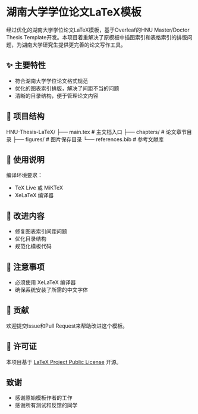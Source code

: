# 湖南大学学位论文LaTeX模板

经过优化的湖南大学学位论文LaTeX模板，基于Overleaf的HNU Master/Doctor Thesis Template开发。本项目着重解决了原模板中插图索引和表格索引的排版问题，为湖南大学研究生提供更完善的论文写作工具。

## ✨ 主要特性

- 符合湖南大学学位论文格式规范
- 优化的图表索引排版，解决了间距不当的问题
- 清晰的目录结构，便于管理论文内容

## 📁 项目结构

HNU-Thesis-LaTeX/
├── main.tex          # 主文档入口
├── chapters/         # 论文章节目录
├── figures/          # 图片保存目录
└── references.bib    # 参考文献库

## 🔧 使用说明

编译环境要求：

- TeX Live 或 MiKTeX
- XeLaTeX 编译器

## 🚀 改进内容
 
- 修复图表索引间距问题
- 优化目录结构
- 规范化模板代码

## 📝 注意事项

- 必须使用 XeLaTeX 编译器
- 确保系统安装了所需的中文字体

## 🤝 贡献

欢迎提交Issue和Pull Request来帮助改进这个模板。

## 📜 许可证

本项目基于 [LaTeX Project Public License](https://latex-project.org/lppl.txt) 开源。

## 致谢

- 感谢原始模板作者的工作
- 感谢所有测试和反馈的同学
